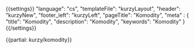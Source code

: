 {{settings}}
"language": "cs",
"templateFile": "kurzyLayout",
"header": "kurzyNew",
"footer_left": "kurzyLeft",
"pageTitle": "Komodity",
"meta" : {
    "title": "Komodity",
    "description": "Komodity",
    "keywords": "Komodity"
}
{{/settings}}


{{partial: kurzy/komodity}}      